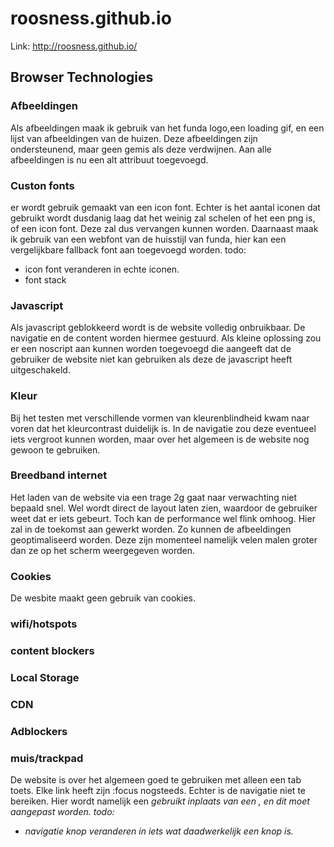 # roosness.github.io

Link:
http://roosness.github.io/


## Browser Technologies

### Afbeeldingen
Als afbeeldingen maak ik gebruik van het funda logo,een loading gif, en een lijst van afbeeldingen van de huizen. Deze afbeeldingen zijn ondersteunend, maar geen gemis als deze verdwijnen. Aan alle afbeeldingen is nu een alt attribuut toegevoegd.

### Custon fonts
er wordt gebruik gemaakt van een icon font. Echter is het aantal iconen dat gebruikt wordt dusdanig laag dat het weinig zal schelen of het een png is, of een icon font. Deze zal dus vervangen kunnen worden.
Daarnaast maak ik gebruik van een webfont van de huisstijl van funda, hier kan een vergelijkbare fallback font aan toegevoegd worden.
todo: 
- icon font veranderen in echte iconen. 
- font stack
 

### Javascript
Als javascript geblokkeerd wordt is de website volledig onbruikbaar. De navigatie en de content worden hiermee gestuurd.
Als kleine oplossing zou er een noscript aan kunnen worden toegevoegd die aangeeft dat de gebruiker de website niet kan gebruiken als deze de javascript heeft uitgeschakeld.

### Kleur
Bij het testen met verschillende vormen van kleurenblindheid kwam naar voren dat het kleurcontrast duidelijk is. 
In de navigatie zou deze eventueel iets vergroot kunnen worden, maar over het algemeen is de website nog gewoon te gebruiken.

### Breedband internet
Het laden van de website via een trage 2g gaat naar verwachting niet bepaald snel. Wel wordt direct de layout laten zien, waardoor de gebruiker weet dat er iets gebeurt. Toch kan de performance wel flink omhoog. Hier zal in de toekomst aan gewerkt worden.
Zo kunnen de afbeeldingen geoptimaliseerd worden. Deze zijn momenteel namelijk velen malen groter dan ze op het scherm weergegeven worden. 

### Cookies
De wesbite maakt geen gebruik van cookies.

### wifi/hotspots

### content blockers
### Local Storage
### CDN
### Adblockers
### muis/trackpad
De website is over het algemeen goed te gebruiken met alleen een tab toets. Elke link heeft zijn :focus nogsteeds. Echter is de navigatie niet te bereiken. Hier wordt namelijk een <i> gebruikt inplaats van een <a>, en dit moet aangepast worden.
todo:
- navigatie knop veranderen in iets wat daadwerkelijk een knop is.

